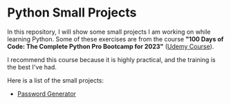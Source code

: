 # Python Small Projects

In this repository, I will show some small projects I am working on while learning Python. Some of these exercises are from the course **"100 Days of Code: The Complete Python Pro Bootcamp for 2023"** ([Udemy Course](https://www.udemy.com/course/100-days-of-code/)).

I recommend this course because it is highly practical, and the training is the best I've had.

Here is a list of the small projects:

- [Password Generator](https://github.com/Janet-Cajavilca/Python_test/blob/main/PasswordGeneratorInPython.ipynb)
